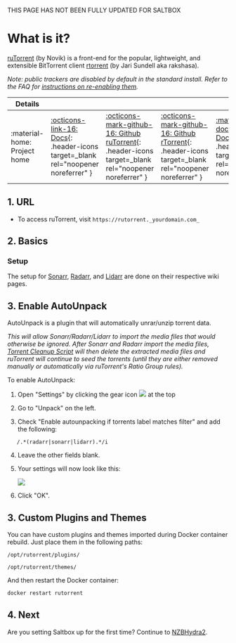 THIS PAGE HAS NOT BEEN FULLY UPDATED FOR SALTBOX

# What is it?

[ruTorrent](https://github.com/Novik/ruTorrent) (by Novik) is a front-end for the popular, lightweight, and extensible BitTorrent client [rtorrent](https://github.com/rakshasa/rtorrent) (by Jari Sundell aka rakshasa).

_Note: public trackers are disabled by default in the standard install.  Refer to the FAQ for [instructions on re-enabling them](https://docs.saltbox.dev/faq/ruTorrent/?h=public#enable-access-to-public-torrent-trackers)._

| Details     |             |             |             |             |
|-------------|-------------|-------------|-------------|-------------|
| :material-home: Project home | [:octicons-link-16: Docs](https://github.com/Novik/ruTorrent/wiki){: .header-icons target=_blank rel="noopener noreferrer" } | [:octicons-mark-github-16: Github ruTorrent](https://github.com/Novik/ruTorrent){: .header-icons target=_blank rel="noopener noreferrer" } | [:octicons-mark-github-16: Github rTorrent](https://github.com/rakshasa/rtorrent){: .header-icons target=_blank rel="noopener noreferrer" } | [:material-docker: Docker](https://hub.docker.com/r/horjulf/rutorrent-autodl){: .header-icons target=_blank rel="noopener noreferrer" }|

## 1. URL

- To access ruTorrent, visit `https://rutorrent._yourdomain.com_`

## 2. Basics

### Setup

The setup for [Sonarr](sonarr.md#rutorrent), [Radarr](radarr.md#rutorrent), and [Lidarr](lidarr.md#rutorrent) are done on their respective wiki pages.

## 3. Enable AutoUnpack

AutoUnpack is a plugin that will automatically unrar/unzip torrent data.

_This will allow Sonarr/Radarr/Lidarr to import the media files that would otherwise be ignored. After Sonarr and Radarr import the media files, [Torrent Cleanup Script](../reference/saltbox-tools.md#torrent-cleanup-script) will then delete the extracted media files and ruTorrent will continue to seed the torrents (until they are either removed manually or automatically via ruTorrent's Ratio Group rules)._

To enable AutoUnpack:

1. Open "Settings" by clicking the gear icon ![](https://github.com/Novik/ruTorrent/wiki/images/icon06settings.png) at the top

2. Go to "Unpack" on the left.

3. Check "Enable autounpacking if torrents label matches filter" and add the following:

```text
   /.*(radarr|sonarr|lidarr).*/i
```

4. Leave the other fields blank.

5. Your settings will now look like this:

   ![](https://i.imgur.com/LqE16E1.png)

6. Click "OK".

## 3. Custom Plugins and Themes

You can have custom plugins and themes imported during Docker container rebuild. Just place them in the following paths:

```text
/opt/rutorrent/plugins/
```

```text
/opt/rutorrent/themes/
```

And then restart the Docker container:

```bash
docker restart rutorrent
```

## 4. Next

Are you setting Saltbox up for the first time?  Continue to [NZBHydra2](../nzbhydra2/).

